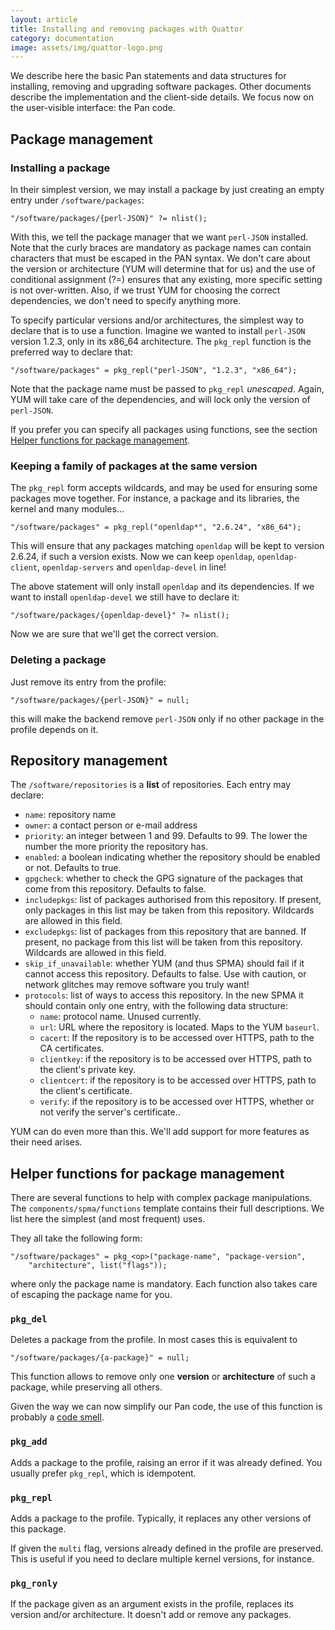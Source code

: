 ```yaml
---
layout: article
title: Installing and removing packages with Quattor
category: documentation
image: assets/img/quattor-logo.png
---
```


We describe here the basic Pan statements and data structures for
installing, removing and upgrading software packages.  Other documents
describe the implementation and the client-side details.  We focus now
on the user-visible interface: the Pan code.

## Package management

### Installing a package ###

In their simplest version, we may install a package by just creating
an empty entry under `/software/packages`:

```pan
"/software/packages/{perl-JSON}" ?= nlist();
```

With this, we tell the package manager that we want `perl-JSON`
installed. Note that the curly braces are mandatory as package names
can contain characters that must be escaped in the PAN syntax.
We don't care about the version or architecture (YUM will determine
that for us) and the use of conditional assignment (?=) ensures that
any existing, more specific setting is not over-written.
Also, if we trust YUM for choosing the correct dependencies, we don't
need to specify anything more.

To specify particular versions and/or architectures, the simplest way
to declare that is to use a function. Imagine we wanted to install
`perl-JSON` version 1.2.3, only in its x86_64 architecture.
The `pkg_repl` function is the preferred way to declare that:

```pan
"/software/packages" = pkg_repl("perl-JSON", "1.2.3", "x86_64");
```

Note that the package name must be passed to `pkg_repl` _unescaped_.
Again, YUM will take care of the dependencies, and will lock only the
version of `perl-JSON`.

If you prefer you can specify all packages using functions, see the section
[Helper functions for package management](#helper-functions-for-package-management).

### Keeping a family of packages at the same version ###

The `pkg_repl` form accepts wildcards, and may be used for ensuring
some packages move together.  For instance, a package and its
libraries, the kernel and many modules...

```pan
"/software/packages" = pkg_repl("openldap*", "2.6.24", "x86_64");
```

This will ensure that any packages matching `openldap` will be kept to
version 2.6.24, if such a version exists.  Now we can keep `openldap`,
`openldap-client`, `openldap-servers` and `openldap-devel` in line!

The above statement will only install `openldap` and its dependencies.
If we want to install `openldap-devel` we still have to declare it:

```pan
"/software/packages/{openldap-devel}" ?= nlist();
```

Now we are sure that we'll get the correct version.

### Deleting a package ###

Just remove its entry from the profile:

```pan
"/software/packages/{perl-JSON}" = null;
```

this will make the backend remove `perl-JSON` only if no other package
in the profile depends on it.

## Repository management

The `/software/repositories` is a **list** of repositories.  Each
entry may declare:

* `name`: repository name
* `owner`: a contact person or e-mail address
* `priority`: an integer between 1 and 99. Defaults to 99.  The lower
  the number the more priority the repository has.
* `enabled`: a boolean indicating whether the repository should be
  enabled or not.  Defaults to true.
* `gpgcheck`: whether to check the GPG signature of the packages that
  come from this repository.  Defaults to false.
* `includepkgs`: list of packages authorised from this repository.  If
  present, only packages in this list may be taken from this
  repository.  Wildcards are allowed in this field.
* `excludepkgs`: list of packages  from this repository that are
  banned.  If present, no package from this list will be taken from
  this repository.  Wildcards are allowed in this field.
* `skip_if_unavailable`: whether YUM (and thus SPMA) should fail if it
  cannot access this repository.  Defaults to false.  Use with
  caution, or network glitches may remove software you truly want!
* `protocols`: list of ways to access this repository.  In the new
  SPMA it should contain only one entry, with the following data
  structure:
  * `name`: protocol name.  Unused currently.
  * `url`: URL where the repository is located.  Maps to the YUM
    `baseurl`.
  * `cacert`: If the repository is to be accessed over HTTPS, path to
    the CA certificates.
  * `clientkey`: if the repository is to be accessed over HTTPS, path
    to the client's private key.
  * `clientcert`: if the repository is to be accessed over HTTPS, path
    to the client's certificate.
  * `verify`: if the repository is to be accessed over HTTPS, whether
    or not verify the server's certificate..

YUM can do even more than this.  We'll add support for more features
as their need arises.

## Helper functions for package management

There are several functions to help with complex package
manipulations.  The `components/spma/functions` template contains
their full descriptions.  We list here the simplest (and most
frequent) uses.

They all take the following form:

```pan
"/software/packages" = pkg_<op>("package-name", "package-version",
    "architecture", list("flags"));
```

where only the package name is mandatory. Each function also takes
care of escaping the package name for you.


### `pkg_del`

Deletes a package from the profile.  In most cases this is equivalent to

```pan
"/software/packages/{a-package}" = null;
```

This function allows to remove only one **version** or
**architecture** of such a package, while preserving all others.

Given the way we can now simplify our Pan code, the use of this
function is probably a
[code smell](https://en.wikipedia.org/wiki/Code_smell).

### `pkg_add`

Adds a package to the profile, raising an error if it was already
defined.  You usually prefer `pkg_repl`, which is idempotent.

### `pkg_repl`

Adds a package to the profile.  Typically, it replaces any other
versions of this package.

If given the `multi` flag, versions already defined in the profile are
preserved.  This is useful if you need to declare multiple kernel
versions, for instance.

### `pkg_ronly`

If the package given as an argument exists in the profile, replaces
its version and/or architecture.  It doesn't add or remove any
packages.
